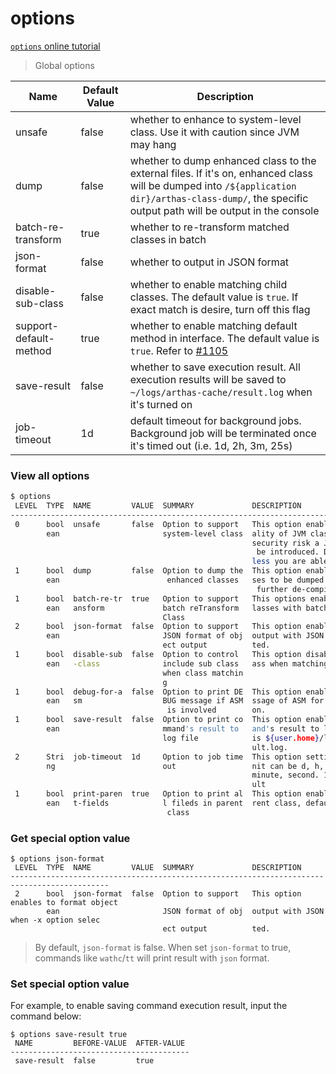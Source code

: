 options
===

[`options` online tutorial](https://arthas.aliyun.com/doc/arthas-tutorials.html?language=en&id=command-options)

> Global options

|Name| Default Value   |         Description             |
| ------------------------- | ----- | ---------------------------------------- |
| unsafe             | false | whether to enhance to system-level class. Use it with caution since JVM may hang|
| dump               | false | whether to dump enhanced class to the external files. If it's on, enhanced class will be dumped into `/${application dir}/arthas-class-dump/`, the specific output path will be output in the console |
| batch-re-transform | true  | whether to re-transform matched classes in batch|
| json-format        | false | whether to output in JSON format|
| disable-sub-class  | false | whether to enable matching child classes. The default value is `true`. If exact match is desire, turn off this flag|
| support-default-method  | true | whether to enable matching default method in interface. The default value is `true`. Refer to [#1105](https://github.com/alibaba/arthas/issues/1105) |
| save-result        | false | whether to save execution result. All execution results will be saved to `~/logs/arthas-cache/result.log` when it's turned on|
| job-timeout        | 1d    | default timeout for background jobs. Background job will be terminated once it's timed out (i.e. 1d, 2h, 3m, 25s)| print-parent-fields        | true    | This option enables print files in parent class, default value true.|



### View all options

```bash
$ options
 LEVEL  TYPE  NAME         VALUE  SUMMARY             DESCRIPTION
--------------------------------------------------------------------------------------------
 0      bool  unsafe       false  Option to support   This option enables to proxy function
        ean                       system-level class  ality of JVM classes. Due to serious
                                                      security risk a JVM crash is possibly
                                                       be introduced. Do not activate it un
                                                      less you are able to manage.
 1      bool  dump         false  Option to dump the  This option enables the enhanced clas
        ean                        enhanced classes   ses to be dumped to external file for
                                                       further de-compilation and analysis.
 1      bool  batch-re-tr  true   Option to support   This options enables to reTransform c
        ean   ansform             batch reTransform   lasses with batch mode.
                                  Class
 2      bool  json-format  false  Option to support   This option enables to format object
        ean                       JSON format of obj  output with JSON when -x option selec
                                  ect output          ted.
 1      bool  disable-sub  false  Option to control   This option disable to include sub cl
        ean   -class              include sub class   ass when matching class.
                                  when class matchin
                                  g
 1      bool  debug-for-a  false  Option to print DE  This option enables to print DEBUG me
        ean   sm                  BUG message if ASM  ssage of ASM for each method invocati
                                   is involved        on.
 1      bool  save-result  false  Option to print co  This option enables to save each comm
        ean                       mmand's result to   and's result to log file, which path
                                  log file            is ${user.home}/logs/arthas-cache/res
                                                      ult.log.
 2      Stri  job-timeout  1d     Option to job time  This option setting job timeout,The u
        ng                        out                 nit can be d, h, m, s for day, hour,
                                                      minute, second. 1d is one day in defa
                                                      ult
 1      bool  print-paren  true   Option to print al  This option enables print files in pa
        ean   t-fields            l fileds in parent  rent class, default value true.
                                   class
```


### Get special option value


```
$ options json-format
 LEVEL  TYPE  NAME         VALUE  SUMMARY             DESCRIPTION
--------------------------------------------------------------------------------------------
 2      bool  json-format  false  Option to support   This option enables to format object
        ean                       JSON format of obj  output with JSON when -x option selec
                                  ect output          ted.
```

> By default, `json-format` is false. When set `json-format` to true, commands like `wathc`/`tt` will print result with `json` format. 

### Set special option value

For example, to enable saving command execution result, input the command below:

```
$ options save-result true                                                                                         
 NAME         BEFORE-VALUE  AFTER-VALUE                                                                            
----------------------------------------                                                                           
 save-result  false         true
```
